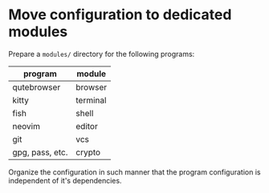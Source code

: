 Move configuration to dedicated modules
=======================================

Prepare a `modules/` directory for the following programs:

| program         | module
|-----------------|---------
| qutebrowser     | browser
| kitty           | terminal
| fish            | shell
| neovim          | editor
| git             | vcs
| gpg, pass, etc. | crypto

Organize the configuration in such manner that the program configuration is
independent of it's dependencies.
